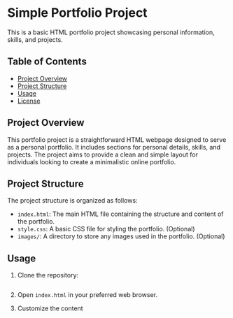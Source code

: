 # Simple Portfolio Project

This is a basic HTML portfolio project showcasing personal information, skills, and projects.

## Table of Contents
- [Project Overview](#project-overview)
- [Project Structure](#project-structure)
- [Usage](#usage)
- [License](#license)

## Project Overview

This portfolio project is a straightforward HTML webpage designed to serve as a personal portfolio. It includes sections for personal details, skills, and projects. The project aims to provide a clean and simple layout for individuals looking to create a minimalistic online portfolio.

## Project Structure

The project structure is organized as follows:

- `index.html`: The main HTML file containing the structure and content of the portfolio.
- `style.css`: A basic CSS file for styling the portfolio. (Optional)
- `images/`: A directory to store any images used in the portfolio. (Optional)

## Usage

1. Clone the repository:

    ```bash
    
    ```

2. Open `index.html` in your preferred web browser.

3. Customize the content
